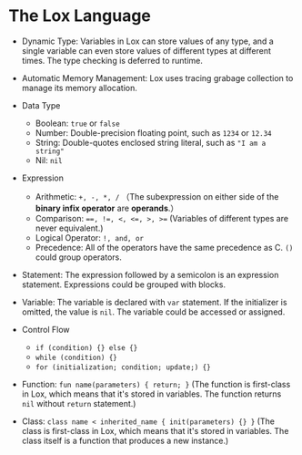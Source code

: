# The Lox Language

- Dynamic Type: Variables in Lox can store values of any type, and a single variable can even store values of different types at different times. The type checking is deferred to runtime.

- Automatic Memory Management: Lox uses tracing grabage collection to manage its memory allocation.

- Data Type
  - Boolean: `true` or `false`
  - Number: Double-precision floating point, such as `1234` or `12.34`
  - String: Double-quotes enclosed string literal, such as `"I am a string"`
  - Nil: `nil`

- Expression
  - Arithmetic: `+, -, *, /` （The subexpression on either side of the **binary infix operator** are **operands**.）
  - Comparison: `==, !=, <, <=, >, >=` (Variables of different types are never equivalent.)
  - Logical Operator: `!, and, or`
  - Precedence: All of the operators have the same precedence as C. `()` could group operators.

- Statement: The expression followed by a semicolon is an expression statement. Expressions could be grouped with blocks.

- Variable: The variable is declared with `var` statement. If the initializer is omitted, the value is `nil`. The variable could be accessed or assigned.

- Control Flow
  - `if (condition) {} else {}`
  - `while (condition) {}`
  - `for (initialization; condition; update;) {}`

- Function: `fun name(parameters) { return; }` (The function is first-class in Lox, which means that it's stored in variables. The function returns `nil` without `return` statement.)

- Class: `class name < inherited_name { init(parameters) {} }` (The class is first-class in Lox, which means that it's stored in variables. The class itself is a function that produces a new instance.)
